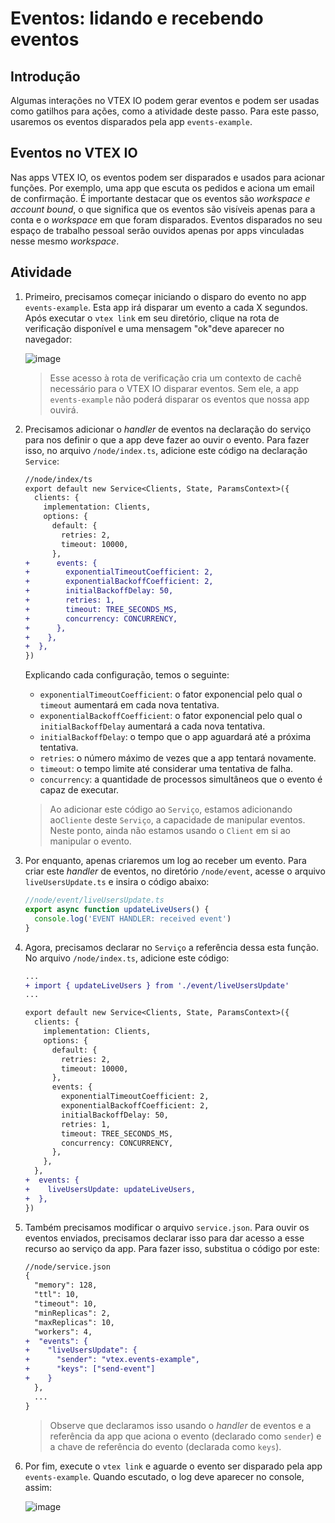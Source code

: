 # Eventos: lidando e recebendo eventos

## Introdução

Algumas interações no VTEX IO podem gerar eventos e podem ser usadas como gatilhos para ações, como a atividade deste passo. Para este passo, usaremos os eventos disparados pela app `events-example`.

## Eventos no VTEX IO

Nas apps VTEX IO, os eventos podem ser disparados e usados ​​para acionar funções. Por exemplo, uma app que escuta os pedidos e aciona um email de confirmação. É importante destacar que os eventos são _workspace e account bound_, o que significa que os eventos são visíveis apenas para a conta e o _workspace_ em que foram disparados. Eventos disparados no seu espaço de trabalho pessoal serão ouvidos apenas por apps vinculadas nesse mesmo _workspace_.

## Atividade

1. Primeiro, precisamos começar iniciando o disparo do evento no app `events-example`. Esta app irá disparar um evento a cada X segundos. Após executar o `vtex link` em seu diretório, clique na rota de verificação disponível e uma mensagem "ok"deve aparecer no navegador:

   ![image](https://user-images.githubusercontent.com/43679629/83802091-8c69f380-a680-11ea-82af-a438fb73f40b.png)

   > Esse acesso à rota de verificação cria um contexto de cachê necessário para o VTEX IO disparar eventos. Sem ele, a app `events-example` não poderá disparar os eventos que nossa app ouvirá.

2. Precisamos adicionar o _handler_ de eventos na declaração do serviço para nos definir o que a app deve fazer ao ouvir o evento. Para fazer isso, no arquivo `/node/index.ts`, adicione este código na declaração `Service`:

   ```diff
   //node/index/ts
   export default new Service<Clients, State, ParamsContext>({
     clients: {
       implementation: Clients,
       options: {
         default: {
           retries: 2,
           timeout: 10000,
         },
   +      events: {
   +        exponentialTimeoutCoefficient: 2,
   +        exponentialBackoffCoefficient: 2,
   +        initialBackoffDelay: 50,
   +        retries: 1,
   +        timeout: TREE_SECONDS_MS,
   +        concurrency: CONCURRENCY,
   +      },
   +    },
   +  },
   })
   ```

   Explicando cada configuração, temos o seguinte:

   - `exponentialTimeoutCoefficient`: o fator exponencial pelo qual o `timeout` aumentará em cada nova tentativa.
   - `exponentialBackoffCoefficient`: o fator exponencial pelo qual o `initialBackoffDelay` aumentará a cada nova tentativa.
   - `initialBackoffDelay`: o tempo que o app aguardará até a próxima tentativa.
   - `retries`: o número máximo de vezes que a app tentará novamente.
   - `timeout`: o tempo limite até considerar uma tentativa de falha.
   - `concurrency`: a quantidade de processos simultâneos que o evento é capaz de executar.

   > Ao adicionar este código ao `Serviço`, estamos adicionando ao`Cliente` deste `Serviço`, a capacidade de manipular eventos. Neste ponto, ainda não estamos usando o `Client` em si ao manipular o evento.

3. Por enquanto, apenas criaremos um log ao receber um evento. Para criar este _handler_ de eventos, no diretório `/node/event`, acesse o arquivo `liveUsersUpdate.ts` e insira o código abaixo:

   ```ts
   //node/event/liveUsersUpdate.ts
   export async function updateLiveUsers() {
     console.log('EVENT HANDLER: received event')
   }
   ```

4. Agora, precisamos declarar no `Serviço` a referência dessa esta função. No arquivo `/node/index.ts`, adicione este código:

   ```diff
   ...
   + import { updateLiveUsers } from './event/liveUsersUpdate'
   ...

   export default new Service<Clients, State, ParamsContext>({
     clients: {
       implementation: Clients,
       options: {
         default: {
           retries: 2,
           timeout: 10000,
         },
         events: {
           exponentialTimeoutCoefficient: 2,
           exponentialBackoffCoefficient: 2,
           initialBackoffDelay: 50,
           retries: 1,
           timeout: TREE_SECONDS_MS,
           concurrency: CONCURRENCY,
         },
       },
     },
   +  events: {
   +    liveUsersUpdate: updateLiveUsers,
   +  },
   })

   ```

5. Também precisamos modificar o arquivo `service.json`. Para ouvir os eventos enviados, precisamos declarar isso para dar acesso a esse recurso ao serviço da app. Para fazer isso, substitua o código por este:

   ```diff
   //node/service.json
   {
     "memory": 128,
     "ttl": 10,
     "timeout": 10,
     "minReplicas": 2,
     "maxReplicas": 10,
     "workers": 4,
   +  "events": {
   +    "liveUsersUpdate": {
   +      "sender": "vtex.events-example",
   +      "keys": ["send-event"]
   +    }
     },
     ...
   }
   ```

   > Observe que declaramos isso usando o _handler_ de eventos e a referência da app que aciona o evento (declarado como `sender`) e a chave de referência do evento (declarada como `keys`).

6. Por fim, execute o `vtex link` e aguarde o evento ser disparado pela app `events-example`. Quando escutado, o log deve aparecer no console, assim:

   ![image](https://user-images.githubusercontent.com/43679629/83823425-5f323b00-a6aa-11ea-816a-68525e5800d7.png)
